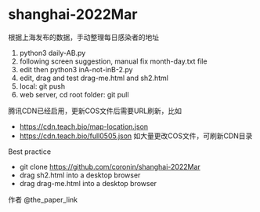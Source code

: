 # shanghai-2022Mar

根据上海发布的数据，手动整理每日感染者的地址
1. python3 daily-AB.py
2. following screen suggestion, manual fix month-day.txt file
3. edit then python3 inA-not-inB-2.py
4. edit, drag and test drag-me.html and sh2.html
5. local: git push
6. web server, cd root folder: git pull

腾讯CDN已经启用，更新COS文件后需要URL刷新，比如
* https://cdn.teach.bio/map-location.json
* https://cdn.teach.bio/full0505.json
如大量更改COS文件，可刷新CDN目录

Best practice
* git clone https://github.com/coronin/shanghai-2022Mar
* drag sh2.html into a desktop browser
* drag drag-me.html into a desktop browser

作者 @the_paper_link